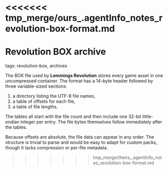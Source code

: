 <<<<<<< tmp_merge/ours_.agentInfo_notes_revolution-box-format.md
=======
# Revolution BOX archive

tags: revolution-box, archives

The BOX file used by **Lemmings Revolution** stores every game asset in one uncompressed container. The format has a 14-byte header followed by three variable-sized sections:

1. a directory listing the UTF-8 file names,
2. a table of offsets for each file,
3. a table of file lengths.

The tables all start with the file count and then include one 32-bit little-endian integer per entry. The file bytes themselves follow immediately after the tables.

Because offsets are absolute, the file data can appear in any order. The structure is trivial to parse and would be easy to adapt for custom packs, though it lacks compression or per-file metadata.
>>>>>>> tmp_merge/theirs_.agentInfo_notes_revolution-box-format.md
